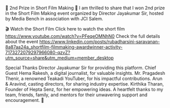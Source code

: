 🎥 2nd Prize in Short Film Making 🎉
I am thrilled to share that I won 2nd prize in the Short Film Making event organized by Director Jayakumar Sir, hosted by Media Bench in association with JCI Salem.

🎬 Watch the Short Film
Click here to watch the short film
https://www.youtube.com/watch?v=PFeqeOMNhN0
Check the full details about the event 
https://www.linkedin.com/posts/rubadharsini-saravanan-8a87aa24a_shortfilm-filmmaking-awardwinner-activity-7173272079297966080-qzvZ?utm_source=share&utm_medium=member_desktop

Special Thanks
Director Jayakumar Sir for providing this platform.
Chief Guest Hema Rakesh, a digital journalist, for valuable insights.
Mr. Pragadesh Thenir, a renowned Teakadi YouTuber, for his impactful contributions.
Arun & Aravind, casting directors, for sharing industry expertise.
Kirthika Tharan, Founder of Hepta Senz, for her empowering ideas.
A heartfelt thanks to my team, friends, family, and mentors for their unwavering support and encouragement. 🙏
